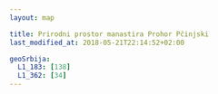 ```yaml
---
layout: map

title: Prirodni prostor manastira Prohor Pčinjski
last_modified_at: 2018-05-21T22:14:52+02:00

geoSrbija:
  L1_183: [138]
  L1_362: [34]
---
```

